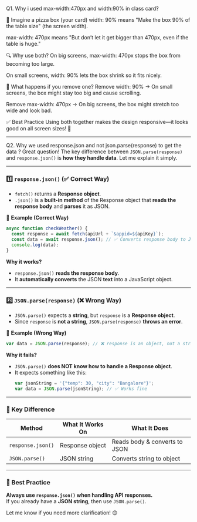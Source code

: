 Q1. Why i used max-width:470px and width:90% in class card?

🍕 Imagine a pizza box (your card)
width: 90% means "Make the box 90% of the table size" (the screen width).

max-width: 470px means "But don’t let it get bigger than 470px, even if the table is huge."

🔍 Why use both?
On big screens, max-width: 470px stops the box from becoming too large.

On small screens, width: 90% lets the box shrink so it fits nicely.

🚀 What happens if you remove one?
Remove width: 90% → On small screens, the box might stay too big and cause scrolling.

Remove max-width: 470px → On big screens, the box might stretch too wide and look bad.

✅ Best Practice
Using both together makes the design responsive—it looks good on all screen sizes! 🎯

---

Q2. Why we used response.json and not json.parse(response) to get the data ?
Great question! The key difference between `JSON.parse(response)` and `response.json()` is **how they handle data**. Let me explain it simply.

---

### **1️⃣ `response.json()` (✅ Correct Way)**

- `fetch()` returns a **Response object**.
- `.json()` is a **built-in method** of the Response object that **reads the response body** and **parses** it as JSON.

🔹 **Example (Correct Way)**

```js
async function checkWeather() {
  const response = await fetch(apiUrl + `&appid=${apiKey}`);
  const data = await response.json(); // ✅ Converts response body to JSON
  console.log(data);
}
```

**Why it works?**

- `response.json()` **reads the response body**.
- It **automatically converts** the JSON **text** into a JavaScript object.

---

### **2️⃣ `JSON.parse(response)` (❌ Wrong Way)**

- `JSON.parse()` expects a **string**, but `response` is a **Response object**.
- Since `response` is **not a string**, `JSON.parse(response)` **throws an error**.

🔹 **Example (Wrong Way)**

```js
var data = JSON.parse(response); // ❌ response is an object, not a string!
```

**Why it fails?**

- `JSON.parse()` **does NOT know how to handle a Response object**.
- It expects something like this:
  ```js
  var jsonString = '{"temp": 30, "city": "Bangalore"}';
  var data = JSON.parse(jsonString); // ✅ Works fine
  ```

---

### **🔑 Key Difference**

| Method            | What It Works On | What It Does                  |
| ----------------- | ---------------- | ----------------------------- |
| `response.json()` | Response object  | Reads body & converts to JSON |
| `JSON.parse()`    | JSON string      | Converts string to object     |

---

### **🚀 Best Practice**

**Always use `response.json()` when handling API responses.**  
If you already have a **JSON string**, then use `JSON.parse()`.

Let me know if you need more clarification! 😊
